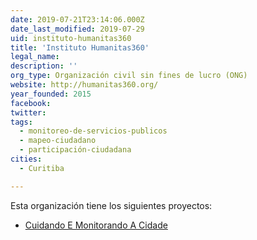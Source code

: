 ```yaml
---
date: 2019-07-21T23:14:06.000Z
date_last_modified: 2019-07-29
uid: instituto-humanitas360
title: 'Instituto Humanitas360'
legal_name: 
description: ''
org_type: Organización civil sin fines de lucro (ONG)
website: http://humanitas360.org/
year_founded: 2015
facebook: 
twitter: 
tags:
  - monitoreo-de-servicios-publicos
  - mapeo-ciudadano
  - participación-ciudadana
cities: 
  - Curitiba

---
```


Esta organización tiene los siguientes proyectos:

- [Cuidando E Monitorando A Cidade](/proyectos/cuidando-e-monitorando-a-cidade)
